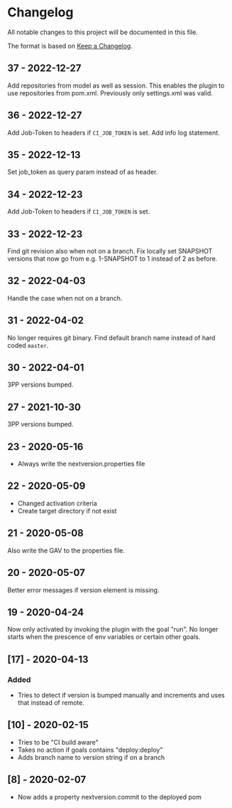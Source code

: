 # Changelog

All notable changes to this project will be documented in this file.

The format is based on [Keep a Changelog](https://keepachangelog.com/en/1.0.0/).

## 37 - 2022-12-27

Add repositories from model as well as session.
This enables the plugin to use repositories from pom.xml.
Previously only settings.xml was valid.

## 36 - 2022-12-27

Add Job-Token to headers if `CI_JOB_TOKEN` is set.
Add info log statement.

## 35 - 2022-12-13

Set job_token as query param instead of as header.

## 34 - 2022-12-23

Add Job-Token to headers if `CI_JOB_TOKEN` is set.

## 33 - 2022-12-23

Find git revision also when not on a branch.
Fix locally set SNAPSHOT versions that now go from e.g. 1-SNAPSHOT to 1 instead of 2 as before.

## 32 - 2022-04-03

Handle the case when not on a branch.

## 31 - 2022-04-02

No longer requires git binary.
Find default branch name instead of hard coded `master`.

## 30 - 2022-04-01

3PP versions bumped.

## 27 - 2021-10-30

3PP versions bumped.

## 23 - 2020-05-16

- Always write the nextversion.properties file

## 22 - 2020-05-09

- Changed activation criteria
- Create target directory if not exist

## 21 - 2020-05-08

Also write the GAV to the properties file.

## 20 - 2020-05-07

Better error messages if version element is missing.

## 19 - 2020-04-24

Now only activated by invoking the plugin with the goal "run".
No longer starts when the prescence of env variables or certain other goals.

## [17] - 2020-04-13

### Added

- Tries to detect if version is bumped manually and increments and uses that instead of remote.

## [10] - 2020-02-15

- Tries to be "CI build aware"
- Takes no action if goals contains "deploy:deploy"
- Adds branch name to version string if on a branch

## [8] - 2020-02-07

- Now adds a property nextversion.commit to the deployed pom
